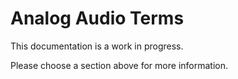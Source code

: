 # Analog Audio Terms
This documentation is a work in progress.

Please choose a section above for more information.
